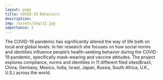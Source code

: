 ```yaml
---
layout: page
title: COVID-19 Behaviors
description: 
img: /assets/img/12.jpg
importance: 1
---
```


The COVID-19 pandemic has significantly altered the way of life both on local and global levels. In her research she focuses on how social norms and identities influence people’s health-seeking behavior  during the COVID-19 pandemic, specifically mask-wearing and vaccine attitudes. The project explores compliance, norms and identities in 11 different filed sites(Brazil, China, Germany, Mexico, India, Israel, Japan, Russia, South Africa, U.K., U.S.) across the world. 
